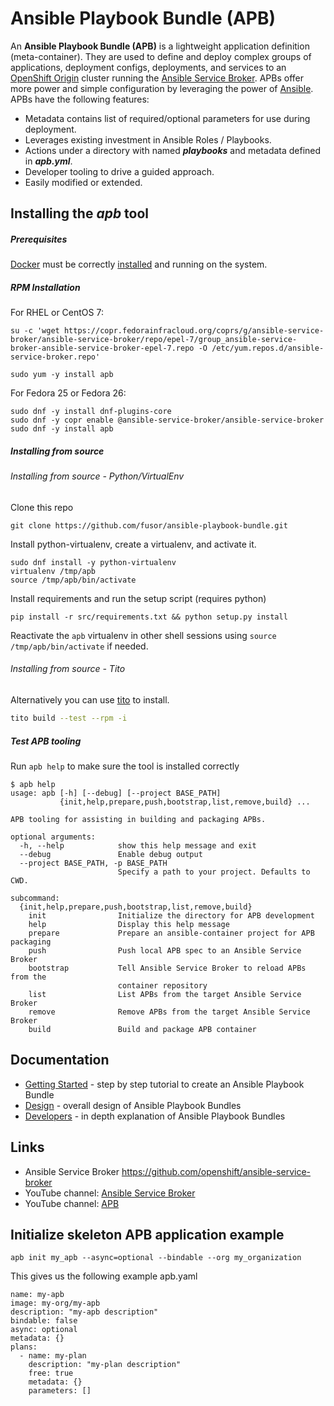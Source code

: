 # Ansible Playbook Bundle (APB)

An **Ansible Playbook Bundle (APB)** is a lightweight application definition (meta-container). They are used to define and deploy complex groups of applications, deployment configs, deployments, and services to an [OpenShift Origin](https://github.com/OpenShift/origin) cluster running the [Ansible Service Broker](https://github.com/openshift/ansible-service-broker).  APBs offer more power and simple configuration by leveraging the power of [Ansible](https://www.ansible.com/). APBs have the following features:

* Metadata contains list of required/optional parameters for use during deployment.
* Leverages existing investment in Ansible Roles / Playbooks.
* Actions under a directory with named  **_playbooks_** and metadata defined in **_apb.yml_**.
* Developer tooling to drive a guided approach.
* Easily modified or extended.

## Installing the ***apb*** tool
##### Prerequisites
[Docker](https://www.docker.com/) must be correctly [installed](https://docs.docker.com/engine/installation/) and running on the system.

##### RPM Installation

For RHEL or CentOS 7:
```
su -c 'wget https://copr.fedorainfracloud.org/coprs/g/ansible-service-broker/ansible-service-broker/repo/epel-7/group_ansible-service-broker-ansible-service-broker-epel-7.repo -O /etc/yum.repos.d/ansible-service-broker.repo'

sudo yum -y install apb
```


For Fedora 25 or Fedora 26:
```
sudo dnf -y install dnf-plugins-core
sudo dnf -y copr enable @ansible-service-broker/ansible-service-broker
sudo dnf -y install apb
```

##### Installing from source

###### Installing from source - Python/VirtualEnv

Clone this repo
```
git clone https://github.com/fusor/ansible-playbook-bundle.git
```
Install python-virtualenv, create a virtualenv, and activate it.
```
sudo dnf install -y python-virtualenv
virtualenv /tmp/apb
source /tmp/apb/bin/activate
```
Install requirements and run the setup script (requires python)
```
pip install -r src/requirements.txt && python setup.py install
```
Reactivate the `apb` virtualenv in other shell sessions using `source /tmp/apb/bin/activate` if needed.

###### Installing from source - Tito

Alternatively you can use [tito](http://github.com/dgoodwin/tito) to install.
```bash
tito build --test --rpm -i
```

##### Test APB tooling
Run `apb help` to make sure the tool is installed correctly
```
$ apb help
usage: apb [-h] [--debug] [--project BASE_PATH]
           {init,help,prepare,push,bootstrap,list,remove,build} ...

APB tooling for assisting in building and packaging APBs.

optional arguments:
  -h, --help            show this help message and exit
  --debug               Enable debug output
  --project BASE_PATH, -p BASE_PATH
                        Specify a path to your project. Defaults to CWD.

subcommand:
  {init,help,prepare,push,bootstrap,list,remove,build}
    init                Initialize the directory for APB development
    help                Display this help message
    prepare             Prepare an ansible-container project for APB packaging
    push                Push local APB spec to an Ansible Service Broker
    bootstrap           Tell Ansible Service Broker to reload APBs from the
                        container repository
    list                List APBs from the target Ansible Service Broker
    remove              Remove APBs from the target Ansible Service Broker
    build               Build and package APB container

```

## Documentation
* [Getting Started](docs/getting_started.md) - step by step tutorial to create an Ansible Playbook Bundle
* [Design](docs/design.md) - overall design of Ansible Playbook Bundles
* [Developers](docs/developers.md) - in depth explanation of Ansible Playbook Bundles

<a name="links"></a>
## Links
* Ansible Service Broker [https://github.com/openshift/ansible-service-broker ](https://github.com/openshift/ansible-service-broker)
* YouTube channel: [Ansible Service Broker](https://www.youtube.com/channel/UC04eOMIMiV06_RSZPb4OOBw)
* YouTube channel: [APB](https://www.youtube.com/channel/UCE0uKh7SmjsOL3Zv0jnhgaA)

## Initialize skeleton APB application example
```
apb init my_apb --async=optional --bindable --org my_organization
```

This gives us the following example apb.yaml 
```
name: my-apb
image: my-org/my-apb
description: "my-apb description"
bindable: false
async: optional
metadata: {}
plans:
  - name: my-plan
    description: "my-plan description"
    free: true
    metadata: {}
    parameters: []
